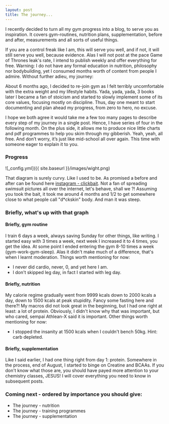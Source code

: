 ```yaml
---
layout: post
title: The journey...
---
```

I recently decided to turn all my gym progress into a blog, to serve you as inspiration. It covers gym-routines, nutrition plans, supplementation, before and after, measurements and all sorts of useful things.

If you are a control freak like I am, this will serve you well, and if not, it will still serve you well, because evidence. Alas I will not post at the pace Game of Thrones leak's rate, I intend to publish weekly and offer everything for free. Warning: I do not have any formal education in nutrition, philosophy nor bodybuilding, yet I consumed months worth of content from people I admire. Without further adieu, my journey:

About 6 months ago, I decided to re-join gym as I felt terribly uncomfortable with the extra weight and my lifestyle habits. Yada, yada, yada, 3 books later I became a fan of stoicism and started to slowly implement some of its core values, focusing mostly on discipline. Thus, day one meant to start documenting and plan ahead my progress, from zero to hero, no excuse.

I hope we both agree it would take me a few too many pages to describe every step of my journey in a single post. Hence, I have series of four in the following month. On the plus side, it allows me to produce nice little charts and pdf programmes to help you skim through my gibberish. Yeah, yeah, all free. And don’t worry, it’s just like mid-school all over again. This time with someone eager to explain it to you.

### Progress

![_config.yml]({{ site.baseurl }}/images/wight.png)

That diagram is surely curvy. Like I used to be. As promised a before and after
can be found here [instagram - clickbait](https://www.instagram.com/p/BcDf2T9hY84/?taken-by=stoicphysique).
Not a fan of spreading swimsuit pictures all over the
internet, let's behave, shall we ?!
Assuming you took the bait, it took me around 4 months and 1/2 to get somewhere
close to what people call "d*ckskin" body. And man it was steep.

### Briefly, what's up with that graph

#### Briefly, gym routine

I train 6 days a week, always saving Sunday for other things, like writing.
I started easy with 3 times a week, next week I increased it to 4 times, you get the idea.
At some point I ended entering the gym 8-10 times a week (gym-work-gym-sleep).
Alas it didn't make much of a difference, that's when I learnt moderation.
Things worth mentioning for now:

* I never did cardio, never, 0, and yet here I am.
* I don't skipped leg day, in fact I started with leg day.

#### Briefly, nutrition

My calorie regime gradually went from 9999 kcals down to 2000 kcals a day, down to
1500 kcals at peak stupidity. Fancy some fasting here and there?! My macros did
not look great in the beginning, but I had one right at least: a lot of protein.
Obviously, I didn't know why that was important, but who cared, sempai Athlean-X
said it is important. Other things worth mentioning for now:

* I stopped the insanity at 1500 kcals when I couldn't bench 50kg. Hint: carb depleted.

#### Briefly, supplementation

Like I said earlier, I had one thing right from day 1: protein. Somewhere
in the process, end of August, I started to binge on Creatine and BCAAs.
If you don't know what those are, you should have payed more attention
to your chemistry classes, JESUS! I will cover everything you need to know in subsequent posts.

### Coming next - ordered by importance you should give:

*  The journey - nutrition
*  The journey - training programmes
*  The journey - supplementation
